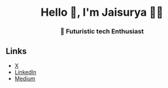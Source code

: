 <h1 align="center">Hello 👋, I'm Jaisurya 👨‍🚀</h1>
<h3 align="center"> 🚀 Futuristic tech Enthusiast</h3>


## Links
- [X](https://twitter.com/__Jaisurya)
- [LinkedIn](https://www.linkedin.com/in/jaisurya-prabakaran-3619aa226/)
- [Medium](https://medium.com/@jaisuryablogs)

